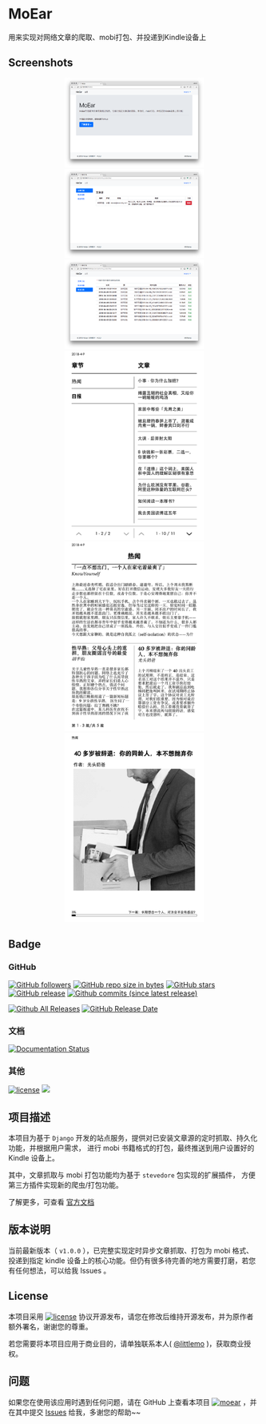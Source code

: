 # MoEar

用来实现对网络文章的爬取、mobi打包、并投递到Kindle设备上

## Screenshots

<p align="center">
<img alt="" src="https://github.com/littlemo/moear/blob/master/docs/source/intro/images/web/0-index.png" width=280><img alt="" src="https://github.com/littlemo/moear/blob/master/docs/source/intro/images/web/1-subscription.png" width=280><img alt="" src="https://github.com/littlemo/moear/blob/master/docs/source/intro/images/web/2-deliver-log.png" width=280>
<img alt="" src="https://github.com/littlemo/moear/blob/master/docs/source/intro/images/kindle/1-book-toc1.png" width=280><img alt="" src="https://github.com/littlemo/moear/blob/master/docs/source/intro/images/kindle/3-book-toc3.png" width=280><img alt="" src="https://github.com/littlemo/moear/blob/master/docs/source/intro/images/kindle/5-post1.png" width=280>
</p>

## Badge

### GitHub

[![GitHub followers](https://img.shields.io/github/followers/littlemo.svg?label=github%20follow)](https://github.com/littlemo)
[![GitHub repo size in bytes](https://img.shields.io/github/repo-size/littlemo/moear.svg)](https://github.com/littlemo/moear)
[![GitHub stars](https://img.shields.io/github/stars/littlemo/moear.svg?label=github%20stars)](https://github.com/littlemo/moear)
[![GitHub release](https://img.shields.io/github/release/littlemo/moear.svg)](https://github.com/littlemo/moear/releases)
[![Github commits (since latest release)](https://img.shields.io/github/commits-since/littlemo/moear/latest.svg)](https://github.com/littlemo/moear)

[![Github All Releases](https://img.shields.io/github/downloads/littlemo/moear/total.svg)](https://github.com/littlemo/moear/releases)
[![GitHub Release Date](https://img.shields.io/github/release-date/littlemo/moear.svg)](https://github.com/littlemo/moear/releases)

### 文档

[![Documentation Status](https://readthedocs.org/projects/moear/badge/?version=latest)](http://moear.readthedocs.io/zh_CN/latest/?badge=latest)

### 其他

[![license](https://img.shields.io/github/license/littlemo/moear.svg)](https://github.com/littlemo/moear)
[![](https://img.shields.io/badge/bitcoin-donate-green.svg)](https://keybase.io/littlemo)

## 项目描述

本项目为基于 `Django` 开发的站点服务，提供对已安装文章源的定时抓取、持久化功能，并根据用户需求，
进行 mobi 书籍格式的打包，最终推送到用户设置好的 Kindle 设备上。

其中，文章抓取与 mobi 打包功能均为基于 `stevedore` 包实现的扩展插件，
方便第三方插件实现新的爬虫/打包功能。

了解更多，可查看 [官方文档](http://moear.rtfd.io)

## 版本说明

当前最新版本（ `v1.0.0` ），已完整实现定时异步文章抓取、打包为 mobi 格式、投递到指定 kindle 设备上的核心功能。但仍有很多待完善的地方需要打磨，若您有任何想法，可以给我 Issues 。

## License

本项目采用 [![license](https://img.shields.io/github/license/littlemo/moear.svg)](https://github.com/littlemo/moear) 协议开源发布，请您在修改后维持开源发布，并为原作者额外署名，谢谢您的尊重。

若您需要将本项目应用于商业目的，请单独联系本人( [@littlemo](https://github.com/littlemo) )，获取商业授权。

## 问题

如果您在使用该应用时遇到任何问题，请在 GitHub 上查看本项目 [![moear](https://img.shields.io/badge/Repo-MoEar-brightgreen.svg)](https://github.com/littlemo/moear) ，并在其中提交 [Issues](https://github.com/littlemo/moear/issues) 给我，多谢您的帮助~~
